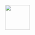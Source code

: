 <picture>
  <img src="https://raw.githubusercontent.com/T1ckbase/test/refs/heads/main/test4.svg" width="80px" height="80px">
</picture>
